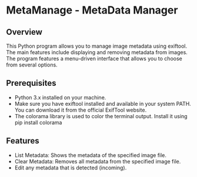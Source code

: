 # MetaManage - MetaData Manager

## Overview

This Python program allows you to manage image metadata using exiftool. The main features include displaying and removing metadata from images. The program features a menu-driven interface that allows you to choose from several options.


## Prerequisites
- Python 3.x installed on your machine. 
- Make sure you have exiftool installed and available in your system PATH. You can download it from the official ExifTool website.
- The colorama library is used to color the terminal output. Install it using pip install colorama

## Features

- List Metadata: Shows the metadata of the specified image file.
- Clear Metadata: Removes all metadata from the specified image file.
- Edit any metadata that is detected (incoming).

